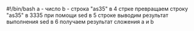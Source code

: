 #!/bin/bash
a - число
b - строка "as35"
в 4 стрке превращаем строку "as35" в 3335 при помощи sed
в 5 строке выводим результат выполнения sed
в 6 получаем результат сложения а и b 
